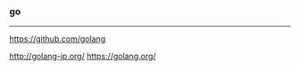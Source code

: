 ### go
---

https://github.com/golang


http://golang-jp.org/
https://golang.org/
























